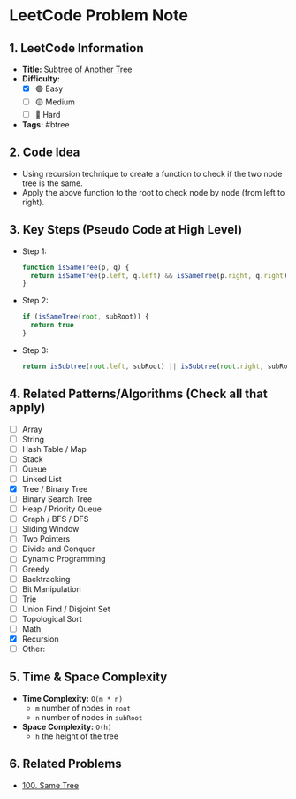 # LeetCode Problem Note

## 1. LeetCode Information

- **Title:** [Subtree of Another Tree](https://leetcode.com/problems/subtree-of-another-tree)
- **Difficulty:**
  - [x] 🟢 Easy
  - [ ] 🟡 Medium
  - [ ] 🔴 Hard
- **Tags:** #btree

## 2. Code Idea

- Using recursion technique to create a function to check if the two node tree is the same.
- Apply the above function to the root to check node by node (from left to right).

## 3. Key Steps (Pseudo Code at High Level)

- Step 1:
  ```js
  function isSameTree(p, q) {
    return isSameTree(p.left, q.left) && isSameTree(p.right, q.right)
  }
  ```
- Step 2:
  ```js
  if (isSameTree(root, subRoot)) {
    return true
  }
  ```
- Step 3:
  ```js
  return isSubtree(root.left, subRoot) || isSubtree(root.right, subRoot)
  ```

## 4. Related Patterns/Algorithms (Check all that apply)

- [ ] Array
- [ ] String
- [ ] Hash Table / Map
- [ ] Stack
- [ ] Queue
- [ ] Linked List
- [x] Tree / Binary Tree
- [ ] Binary Search Tree
- [ ] Heap / Priority Queue
- [ ] Graph / BFS / DFS
- [ ] Sliding Window
- [ ] Two Pointers
- [ ] Divide and Conquer
- [ ] Dynamic Programming
- [ ] Greedy
- [ ] Backtracking
- [ ] Bit Manipulation
- [ ] Trie
- [ ] Union Find / Disjoint Set
- [ ] Topological Sort
- [ ] Math
- [x] Recursion
- [ ] Other:

## 5. Time & Space Complexity

- **Time Complexity:** `O(m * n)`
  - `m` number of nodes in `root`
  - `n` number of nodes in `subRoot`
- **Space Complexity:** `O(h)`
  - `h` the height of the tree

## 6. Related Problems

- [100. Same Tree](https://leetcode.com/problems/same-tree/)

